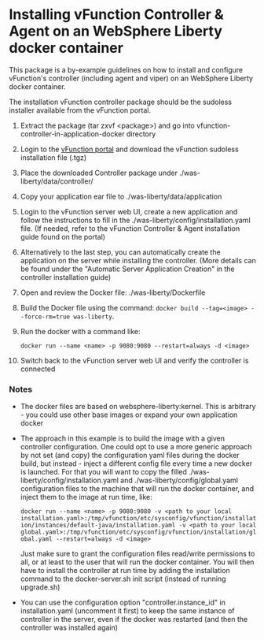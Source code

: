# Installing vFunction Controller & Agent on an WebSphere Liberty docker container

This package is a by-example guidelines on how to install and configure vFunction's controller (including agent and viper) on an WebSphere Liberty docker container.

The installation vFunction controller package should be the sudoless installer available from the vFunction portal.

1. Extract the package (tar zxvf \<package>) and go into vfunction-controller-in-application-docker directory

2. Login to the [vFunction portal](https://portal.vfunction.com/dashboard) and download the vFunction sudoless installation file (.tgz)

3. Place the downloaded Controller package under ./was-liberty/data/controller/

4. Copy your application ear file to ./was-liberty/data/application

5. Login to the vFunction server web UI, create a new application and follow the instructions to fill in the ./was-liberty/config/installation.yaml file. (If needed, refer to the vFunction Controller & Agent installation guide found on the portal)

6. Alternatively to the last step, you can automatically create the application on the server while installing the controller. (More details can be found under the "Automatic Server Application Creation" in the controller installation guide)

7. Open and review the Docker file: ./was-liberty/Dockerfile

8. Build the Docker file using the command: ```docker build --tag=<image> --force-rm=true was-liberty```.

9. Run the docker with a command like: 

     ```docker run --name <name> -p 9080:9080 --restart=always -d <image>```

10. Switch back to the vFunction server web UI and verify the controller is connected

### Notes

- The docker files are based on websphere-liberty:kernel. This is arbitrary - you could use other base images or expand your own application docker

- The approach in this example is to build the image with a given controller configuration. One could opt to use a more generic approach by not set (and copy) the configuration yaml files during the docker build, but instead - inject a different config file every time a new docker is launched.
  For that you will want to copy the filled ./was-liberty/config/installation.yaml and ./was-liberty/config/global.yaml configuration files to the machine that will run the docker container, and inject them to the image at run time, like:
     
  ```docker run --name <name> -p 9080:9080 -v <path to your local installation.yaml>:/tmp/vfunction/etc/sysconfig/vfunction/installation/instances/default-java/installation.yaml -v <path to your local global.yaml>:/tmp/vfunction/etc/sysconfig/vfunction/installation/global.yaml --restart=always -d <image>``` 

  Just make sure to grant the configuration files read/write permissions to all, or at least to the user that will run the docker container. 
  You will then have to install the controller at run time by adding the installation command to the docker-server.sh init script (instead of running upgrade.sh)

- You can use the configuration option "controller.instance_id" in installation.yaml (uncomment it first) to keep the same instance of controller in the server, even if the docker was restarted (and then the controller was installed again)